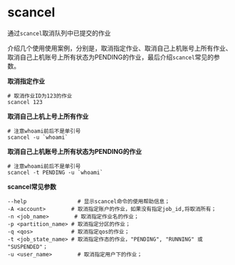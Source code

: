 # scancel
通过`scancel`取消队列中已提交的作业

介绍几个使用使用案例，分别是，取消指定作业、取消自己上机账号上所有作业、取消自己上机账号上所有状态为PENDING的作业，最后介绍`scancel`常见的参数。

**取消指定作业**
```
# 取消作业ID为123的作业
scancel 123
```

**取消自己上机上号上所有作业**
```
# 注意whoami前后不是单引号
scancel -u `whoami`
```

**取消自己上机账号上所有状态为PENDING的作业**

```
# 注意whoami前后不是单引号
scancel -t PENDING -u `whoami`
```

**scancel常见参数**
```
--help                # 显示scancel命令的使用帮助信息；
-A <account>        # 取消指定账户的作业，如果没有指定job_id,将取消所有；
-n <job_name>        # 取消指定作业名的作业；
-p <partition_name> # 取消指定分区的作业；
-q <qos>            # 取消指定qos的作业；
-t <job_state_name> # 取消指定作态的作业，"PENDING", "RUNNING" 或 "SUSPENDED"；
-u <user_name>        # 取消指定用户下的作业；
```
